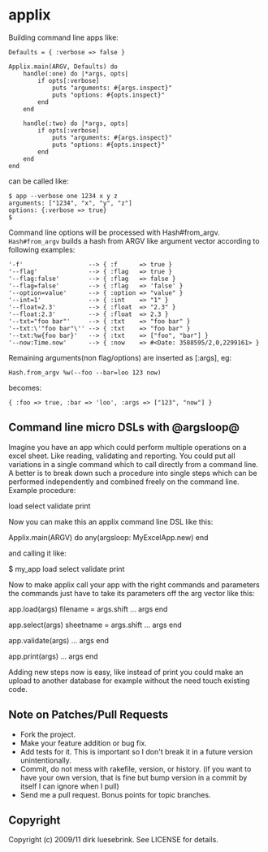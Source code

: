 # applix

Building command line apps like:

    Defaults = { :verbose => false }

    Applix.main(ARGV, Defaults) do 
        handle(:one) do |*args, opts|
            if opts[:verbose]
                puts "arguments: #{args.inspect}"
                puts "options: #{opts.inspect}"
            end
        end

        handle(:two) do |*args, opts|
            if opts[:verbose]
                puts "arguments: #{args.inspect}"
                puts "options: #{opts.inspect}"
            end
        end
    end

can be called like:

    $ app --verbose one 1234 x y z
    arguments: ["1234", "x", "y", "z"]
    options: {:verbose => true}
    $

Command line options will be processed with Hash#from_argv. `Hash#from_argv`
builds a hash from ARGV like argument vector according to
following examples: 

    '-f'                  --> { :f      => true }
    '--flag'              --> { :flag   => true }
    '--flag:false'        --> { :flag   => false }
    '--flag=false'        --> { :flag   => 'false' }
    '--option=value'      --> { :option => "value" }
    '--int=1'             --> { :int    => "1" }
    '--float=2.3'         --> { :float  => "2.3" }
    '--float:2.3'         --> { :float  => 2.3 }
    '--txt="foo bar"'     --> { :txt    => "foo bar" }
    '--txt:\'"foo bar"\'' --> { :txt    => "foo bar" }
    '--txt:%w{foo bar}'   --> { :txt    => ["foo", "bar"] }
    '--now:Time.now'      --> { :now    => #<Date: 3588595/2,0,2299161> }

Remaining arguments(non flag/options) are inserted as [:args], eg:

    Hash.from_argv %w(--foo --bar=loo 123 now)

becomes:

    { :foo => true, :bar => 'loo', :args => ["123", "now"] }

## Command line micro DSLs with @argsloop@

Imagine you have an app which could perform multiple operations on a excel
sheet. Like reading, validating and reporting. You could put all variations in
a single command which to call directly from a command line. A better is to
break down such a procedure into single steps which can be performed
independently and combined freely on the command line. Example procedure:

  load <filename>
  select <sheetname>
  validate
  print 

Now you can make this an applix command line DSL like this:

  Applix.main(ARGV) do
    any(argsloop: MyExcelApp.new)
  end

and calling it like:

  $ my_app load <filename> select <sheetname> validate print 

Now to make applix call your app with the right commands and parameters the
commands just have to take its parameters off the arg vector like this:

  app.load(args)
    filename = args.shift
    ...
    args
  end

  app.select(args)
    sheetname = args.shift
    ...
    args
  end

  app.validate(args)
    ...
    args
  end

  app.print(args)
    ...
    args
  end

Adding new steps now is easy, like instead of print you could make an upload
to another database for example without the need touch existing code.


## Note on Patches/Pull Requests
 
* Fork the project.
* Make your feature addition or bug fix.
* Add tests for it. This is important so I don't break it in a
  future version unintentionally.
* Commit, do not mess with rakefile, version, or history.
  (if you want to have your own version, that is fine but
   bump version in a commit by itself I can ignore when I pull)
* Send me a pull request. Bonus points for topic branches.

## Copyright

Copyright (c) 2009/11 dirk luesebrink. See LICENSE for details.
